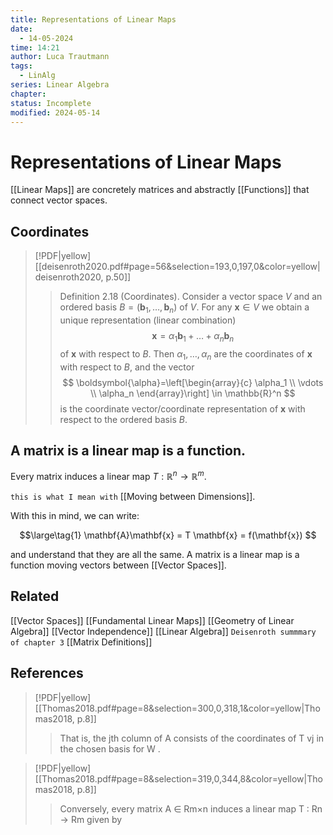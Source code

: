 ```yaml
---
title: Representations of Linear Maps
date:
  - 14-05-2024
time: 14:21
author: Luca Trautmann
tags:
  - LinAlg
series: Linear Algebra
chapter: 
status: Incomplete
modified: 2024-05-14
---
```

# Representations of Linear Maps
[[Linear Maps]] are concretely matrices and abstractly [[Functions]] that connect vector spaces. 

## Coordinates

> [!PDF|yellow] [[deisenroth2020.pdf#page=56&selection=193,0,197,0&color=yellow|deisenroth2020, p.50]]
> > Definition 2.18 (Coordinates). Consider a vector space $V$ and an ordered basis $B=\left(\boldsymbol{b}_1, \ldots, \boldsymbol{b}_n\right)$ of $V$. For any $\boldsymbol{x} \in V$ we obtain a unique representation (linear combination)
> $$
> \boldsymbol{x}=\alpha_1 \boldsymbol{b}_1+\ldots+\alpha_n \boldsymbol{b}_n
> $$
> of $\boldsymbol{x}$ with respect to $B$. Then $\alpha_1, \ldots, \alpha_n$ are the coordinates of $\boldsymbol{x}$ with respect to $B$, and the vector
> $$
> \boldsymbol{\alpha}=\left[\begin{array}{c}
> \alpha_1 \\
> \vdots \\
> \alpha_n
> \end{array}\right] \in \mathbb{R}^n
> $$
> is the coordinate vector/coordinate representation of $\boldsymbol{x}$ with respect to the ordered basis $B$.

> 
## A matrix is a linear map is a function. 
Every matrix induces a linear map $T:\mathbb{R}^n \rightarrow \mathbb{R}^m$. 

`this is what I mean with` [[Moving between Dimensions]]. 

With this in mind, we can write: 

$$\large\tag{1}
\mathbf{A}\mathbf{x} = T \mathbf{x} = f(\mathbf{x})
$$

and understand that they are all the same. A matrix is a linear map is a function moving vectors between [[Vector Spaces]].



## Related
[[Vector Spaces]]
[[Fundamental Linear Maps]] 
[[Geometry of Linear Algebra]]
[[Vector Independence]]
[[Linear Algebra]] `Deisenroth summmary of chapter 3`
[[Matrix Definitions]]




## References

> [!PDF|yellow] [[Thomas2018.pdf#page=8&selection=300,0,318,1&color=yellow|Thomas2018, p.8]]
> > That is, the jth column of A consists of the coordinates of T vj in the chosen basis for W .
> 
> 

> [!PDF|yellow] [[Thomas2018.pdf#page=8&selection=319,0,344,8&color=yellow|Thomas2018, p.8]]
> > Conversely, every matrix A ∈ Rm×n induces a linear map T : Rn → Rm given by

